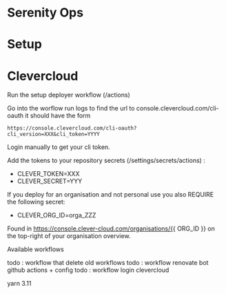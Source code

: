 # Serenity Ops

# Setup

# Clevercloud

Run the setup deployer workflow (/actions)

Go into the worflow run logs to find the url to console.clevercloud.com/cli-oauth it should have the form
```
https://console.clevercloud.com/cli-oauth?cli_version=XXX&cli_token=YYYY
```

Login manually to get your cli token.

Add the tokens to your repository secrets (/settings/secrets/actions) :
- CLEVER_TOKEN=XXX
- CLEVER_SECRET=YYY 

If you deploy for an organisation and not personal use you also REQUIRE the following secret:
- CLEVER_ORG_ID=orga_ZZZ

Found in https://console.clever-cloud.com/organisations/{{ ORG_ID }} on the top-right of your organisation overview.

Available workflows 


todo : workflow that delete old workflows
todo : workflow renovate bot github actions + config
todo : workflow login clevercloud
 
yarn 3.11
